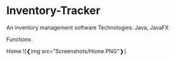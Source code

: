 # Inventory-Tracker

An inventory management software
Technologies: Java, JavaFX

Functions

Home
![❮img src="Screenshots/Home.PNG"❯]
